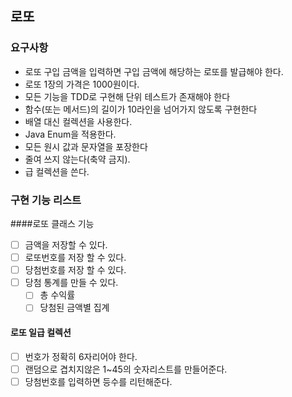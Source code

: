 ## 로또

### 요구사항
 - 로또 구입 금액을 입력하면 구입 금액에 해당하는 로또를 발급해야 한다.
 - 로또 1장의 가격은 1000원이다.
 - 모든 기능을 TDD로 구현해 단위 테스트가 존재해야 한다
 - 함수(또는 메서드)의 길이가 10라인을 넘어가지 않도록 구현한다
 - 배열 대신 컬렉션을 사용한다.
 - Java Enum을 적용한다.
 - 모든 원시 값과 문자열을 포장한다
 - 줄여 쓰지 않는다(축약 금지).
 - 급 컬렉션을 쓴다.

### 구현 기능 리스트

####로또 클래스 기능
 - [ ] 금액을 저장할 수 있다.
 - [ ] 로또번호를 저장 할 수 있다.
 - [ ] 당첨번호를 저장 할 수 있다.
 - [ ] 당첨 통계를 만들 수 있다.
    - [ ] 총 수익률
    - [ ] 당첨된 금액별 집계

#### 로또 일급 컬렉션
 - [ ] 번호가 정확히 6자리어야 한다.
 - [ ] 랜덤으로 겹치지않은 1~45의 숫자리스트를 만들어준다.
 - [ ] 당첨번호를 입력하면 등수를 리턴해준다.